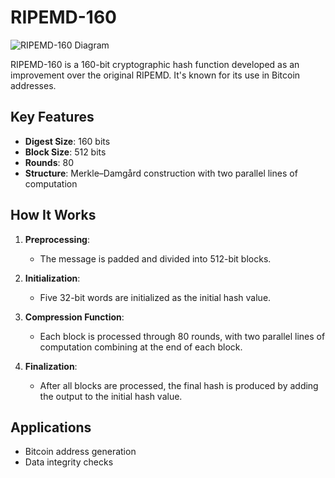 # RIPEMD-160

![RIPEMD-160 Diagram](https://www.researchgate.net/profile/Harris-Michail/publication/228881876/figure/fig4/AS:297457727406080@1447941743454/The-Proposed-Operation-Block-of-RIPEMD-160-algorithm.png)

RIPEMD-160 is a 160-bit cryptographic hash function developed as an improvement over the original RIPEMD. It's known for its use in Bitcoin addresses.

## Key Features

- **Digest Size**: 160 bits
- **Block Size**: 512 bits
- **Rounds**: 80
- **Structure**: Merkle–Damgård construction with two parallel lines of computation

## How It Works

1. **Preprocessing**:
   - The message is padded and divided into 512-bit blocks.

2. **Initialization**:
   - Five 32-bit words are initialized as the initial hash value.

3. **Compression Function**:
   - Each block is processed through 80 rounds, with two parallel lines of computation combining at the end of each block.

4. **Finalization**:
   - After all blocks are processed, the final hash is produced by adding the output to the initial hash value.

## Applications

- Bitcoin address generation
- Data integrity checks
